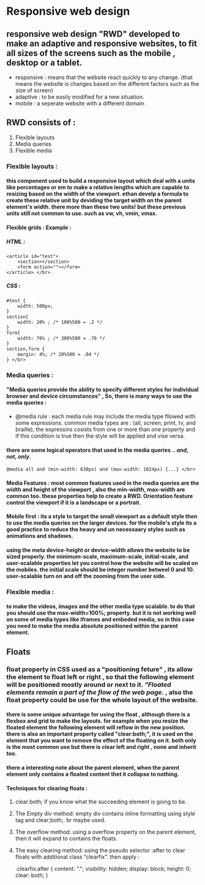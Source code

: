 # Responsive web design

## responsive web design "RWD" developed to make an adaptive and responsive websites, to fit all sizes of the screens such as the mobile , desktop or a tablet.

* responsive : means that the website react quickly to any change. (that means the website is changes based on the different factors such as the size of screen)
* adaptive : to be easily modified for a new situation.
* mobile : a seperate website with a different domain

## RWD consists of : 
1. Flexible layouts
2. Media queries 
3. Flexible media

### Flexible layouts :
#### this component used to build a responsive layout which deal with a units like percentages or em to make a relative lengths which are capable to resizing based on the width of the viewport. ethan develp a formula to create these relative unit by deviding the target width on the parent element's width. there more than these two units! but these previous units still not common to use. such as vw, vh, vmin, vmax.

#### Flexible grids : Example : 
##### HTML : 
    
    <article id="test">
        <section></section>
        <form action=""></form>
    </article> </br>

##### CSS : 
    
    #test {
        width: 500px;
    }
    section{
        width: 20% ; /* 100%500 = .2 */
    }
    form{
        width: 76% ; /* 380%500 = .76 */
    }
    section,form {
        margin: 4%; /* 20%500 = .04 */
    } </br>


### Media queries :
#### "Media queries provide the ability to specify different styles for individual browser and device circumstances" , So, there is many ways to use the media queries : 
* @media rule : each media rule may include the media type fllowed with some expressions. common media types are : (all, screen, print, tv, and braille), the expressins cosists from one or more than one property and if this condition is true then the style will be applied and vise versa.
   
#### there are some logical operators that used in the media queries .. *and, not, only*.

    @media all and (min-width: 630px) and (max-width: 1024px) {...} </br>

#### Media Features : most common features used in the media queries are the width and height of the viewport , also the min-width, max-width are common too. these properties help to create a RWD. Orientation feature control the viewport if it is a landscape or a portrait.

#### Mobile first : its a style to target the small viewport as a default style then to use the media queries on the larger devices. for the mobile's style its a good practice to reduce the heavy and un necessaary styles such as animations and shadows.

#### using the meta device-height or device-width allows the website to be sized properly. the minimum-scale, maximum-scale, initial-scale, and user-scalable properties let you control how the website will be scaled on the mobiles. the initial scale should be integer number betweel 0 and 10. user-scalable turn on and off the zooming from the user side.


### Flexible media :
#### to make the videos, images and the other media type scalable. to do that you should use the max-width=100%; property. but it is not working well on some of media types like iframes and embeded media, so in this case you need to make the media absolute positioned within the parent element.


## Floats 

### float property in CSS used as a "positioning feture" , its allow the element to float left or right , so that the following element will be positioned mostly around or next to it. *"Floated elements remain a part of the flow of the web page.* , also the float property could be use for the whole layout of the website.

#### there is some unique advantage for using the float , although there is a flexbox and grid to make the layouts. for example when you resize the floated element the following element will reflow in the new position. there is also an important property called "clear:both;", it is used on the element that you want to remove the effect of the floating on it. both only is the most common use but there is clear left and right , none and inherit too.

#### there a interesting note about the parent element, when the parent element only contains a floated content thet it collapse to nothing.

#### Techniques for clearing floats :

1. clear:both; if you know what the succeeding element is going to be.
2. The Empty div method: empty div contains inline formatting using style tag and clear;both;. br maybe used.
3. The overflow method: using a overflow property on the parent element, then it will expand to contains the floats.
4. The easy clearing method: using the pseudo selector :after to clear floats with additional class  “clearfix”. then apply : 
    
    .clearfix:after { 
       content: "."; 
       visibility: hidden; 
       display: block; 
       height: 0; 
       clear: both;
    }</br>





